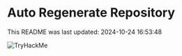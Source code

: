 # Auto Regenerate Repository

This README was last updated: 2024-10-24 16:53:48

 ![TryHackMe](https://tryhackme.com/badge/533634)